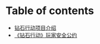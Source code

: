 # Table of contents

* [钻石行动项目介绍](README.md)
* [《钻石行动》玩家安全公约](zuan-shi-xing-dong-wan-jia-an-quan-gong-yue.md)
